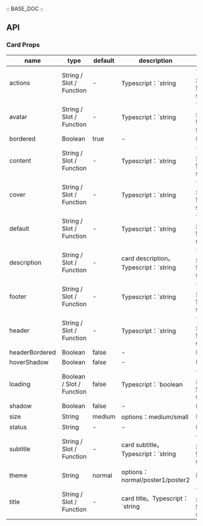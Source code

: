 :: BASE_DOC ::

## API

### Card Props

name | type | default | description | required
-- | -- | -- | -- | --
actions | String / Slot / Function | - | Typescript：`string | TNode`。[see more ts definition](https://github.com/Tencent/tdesign-vue/blob/develop/src/common.ts) | N
avatar | String / Slot / Function | - | Typescript：`string | TNode`。[see more ts definition](https://github.com/Tencent/tdesign-vue/blob/develop/src/common.ts) | N
bordered | Boolean | true | \- | N
content | String / Slot / Function | - | Typescript：`string | TNode`。[see more ts definition](https://github.com/Tencent/tdesign-vue/blob/develop/src/common.ts) | N
cover | String / Slot / Function | - | Typescript：`string | TNode`。[see more ts definition](https://github.com/Tencent/tdesign-vue/blob/develop/src/common.ts) | N
default | String / Slot / Function | - | Typescript：`string | TNode`。[see more ts definition](https://github.com/Tencent/tdesign-vue/blob/develop/src/common.ts) | N
description | String / Slot / Function | - | card description。Typescript：`string | TNode`。[see more ts definition](https://github.com/Tencent/tdesign-vue/blob/develop/src/common.ts) | N
footer | String / Slot / Function | - | Typescript：`string | TNode`。[see more ts definition](https://github.com/Tencent/tdesign-vue/blob/develop/src/common.ts) | N
header | String / Slot / Function | - | Typescript：`string | TNode`。[see more ts definition](https://github.com/Tencent/tdesign-vue/blob/develop/src/common.ts) | N
headerBordered | Boolean | false | \- | N
hoverShadow | Boolean | false | \- | N
loading | Boolean / Slot / Function | false | Typescript：`boolean | TNode`。[see more ts definition](https://github.com/Tencent/tdesign-vue/blob/develop/src/common.ts) | N
shadow | Boolean | false | \- | N
size | String | medium | options：medium/small | N
status | String | - | \- | N
subtitle | String / Slot / Function | - | card subtitle。Typescript：`string | TNode`。[see more ts definition](https://github.com/Tencent/tdesign-vue/blob/develop/src/common.ts) | N
theme | String | normal | options：normal/poster1/poster2 | N
title | String / Slot / Function | - | card title。Typescript：`string | TNode`。[see more ts definition](https://github.com/Tencent/tdesign-vue/blob/develop/src/common.ts) | N
